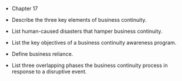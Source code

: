 - Chapter 17
    
- Describe the three key elements of business continuity.
    
- List human-caused disasters that hamper business continuity.
    
- List the key objectives of a business continuity awareness program.
    
- Define business reliance.
    
- List three overlapping phases the business continuity process in response to a disruptive event.